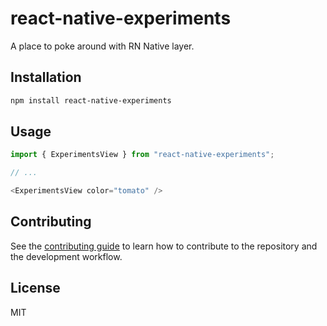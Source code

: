 # react-native-experiments

A place to poke around with RN Native layer.

## Installation

```sh
npm install react-native-experiments
```

## Usage

```js
import { ExperimentsView } from "react-native-experiments";

// ...

<ExperimentsView color="tomato" />
```

## Contributing

See the [contributing guide](CONTRIBUTING.md) to learn how to contribute to the repository and the development workflow.

## License

MIT

